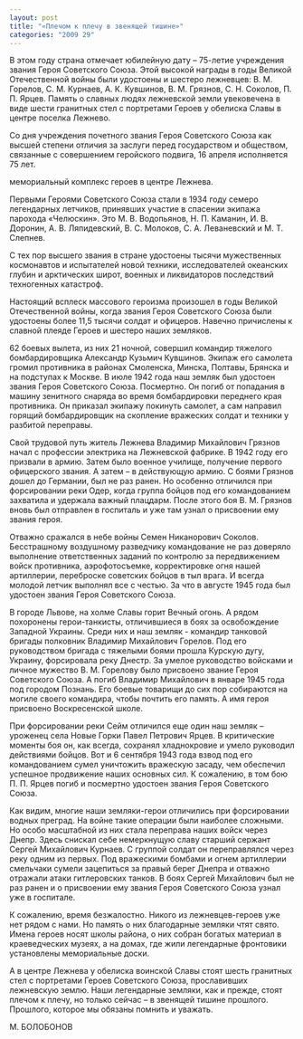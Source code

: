 ```yaml
---
layout: post
title: "«Плечом к плечу в звенящей тишине»"
categories: "2009 29"
---
```


В этом году страна отмечает юбилейную дату – 75-летие учреждения звания Героя Советского Союза. Этой высокой награды в годы Великой Отечественной войны были удостоены и шестеро лежневцев: В. М. Горелов, С. М. Курнаев, А. К. Кувшинов, В. М. Грязнов, С. Н. Соколов, П. П. Ярцев. Память о славных людях лежневской земли увековечена в виде шести гранитных стел с портретами Героев у обелиска Славы в центре поселка Лежнево.

Со дня учреждения почетного звания Героя Советского Союза как высшей степени отличия за заслуги перед государством и обществом, связанные с совершением геройского подвига, 16 апреля исполняется 75 лет.

мемориальный комплекс героев в центре Лежнева.

Первыми Героями Советского Союза стали в 1934 году семеро легендарных летчиков, принявших участие в спасении экипажа парохода «Челюскин». Это М. В. Водопьянов, Н. П. Каманин, И. В. Доронин, А. В. Ляпидевский, В. С. Молоков, С. А. Леваневский и М. Т. Слепнев.

С тех пор высшего звания в стране удостоены тысячи мужественных космонавтов и испытателей новой техники, исследователей океанских глубин и арктических широт, военных и ликвидаторов последствий техногенных катастроф.

Настоящий всплеск массового героизма произошел в годы Великой Отечественной войны, когда звания Героя Советского Союза были удостоены более 11,5 тысячи солдат и офицеров. Навечно причислены к славной плеяде Героев и шестеро наших земляков.

62 боевых вылета, из них 21 ночной, совершил командир тяжелого бомбардировщика Александр Кузьмич Кувшинов. Экипаж его самолета громил противника в районах Смоленска, Минска, Полтавы, Брянска и на подступах к Москве. В июле 1942 года наш земляк был удостоен звания Героя Советского Союза. Посмертно. Он погиб от попадания в машину зенитного снаряда во время бомбардировки переднего края противника. Он приказал экипажу покинуть самолет, а сам направил горящий бомбардировщик на скопление вражеских солдат и техники у разбитой переправы.

Свой трудовой путь житель Лежнева Владимир Михайлович Грязнов начал с профессии электрика на Лежневской фабрике. В 1942 году его призвали в армию. Затем было военное училище, получение первого офицерского звания. А затем – в действующую армию. С боями Грязнов дошел до Германии, был не раз ранен. Но особенно отличился при форсировании реки Одер, когда группа бойцов под его командованием захватила и удержала важный плацдарм. После этого боя В. М. Грязнов вновь был отправлен в госпиталь и уже там узнал о присвоении ему звания героя.

Отважно сражался в небе войны Семен Никанорович Соколов. Бесстрашному воздушному разведчику командование не раз доверяло выполнение ответственных заданий по контролю за передвижением войск противника, аэрофотосъемке, корректировке огня нашей артиллерии, переброске советских бойцов в тыл врага. И всегда молодой летчик выполнял все с честью. За что в августе 1945 года был удостоен звания Героя Советского Союза.

В городе Львове, на холме Славы горит Вечный огонь. А рядом похоронены герои-танкисты, отличившиеся в боях за освобождение Западной Украины. Среди них и наш земляк - командир танковой бригады полковник Владимир Михайлович Горелов. Под его руководством бригада с тяжелыми боями прошла Курскую дугу, Украину, форсировала реку Днестр. За умелое руководство войсками и личное мужество В. М. Горелову было присвоено звание Героя Советского Союза.  А погиб Владимир Михайлович в январе 1945 года под городом Познань. Его боевые товарищи до сих пор собираются на могиле своего командира, чтобы почтить его память. А имя героя присвоено Воскресенской школе.

При форсировании реки Сейм отличился еще один наш земляк – уроженец села Новые Горки Павел Петрович Ярцев. В критические моменты боя он, как всегда, сохранял хладнокровие и умело руководил действиями бойцов. Вот и 6 сентября 1943 года взвод под его командованием сумел уничтожить вражескую засаду, чем обеспечил успешное продвижение наших основных сил. К сожалению, в том бою П. П. Ярцев погиб и посмертно удостоен звания Героя Советского Союза.

Как видим, многие наши земляки-герои отличились при форсировании водных преград. На войне такие операции были наиболее сложными. Но особо масштабной из них стала переправа наших войск через Днепр. Здесь снискал себе немеркнущую славу старший сержант Сергей Михайлович Курнаев. С группой солдат он переправлялся через реку одним из первых. Под вражескими бомбами и огнем артиллерии смельчаки сумели зацепиться за правый берег Днепра и отважно отражали атаки гитлеровских танков. В боях Сергей Михайлович был не раз ранен и о присвоении ему звания Героя Советского Союза узнал уже в госпитале.

К сожалению, время безжалостно. Никого из лежневцев-героев уже нет рядом с нами. Но память о них благодарные земляки чтят свято. Имена героев носят школы района, о них собран богатых материал в краеведческих музеях, а на домах, где жили легендарные фронтовики установлены мемориальные доски.

А в центре Лежнева у обелиска воинской Славы стоят шесть гранитных стел с портретами Героев Советского Союза, прославивших лежневскую землю. Наши легендарные земляки, как и прежде, стоят плечом к плечу, но только сейчас – в звенящей тишине прошлого. Прошлого, которое мы обязаны помнить и уважать.

М. БОЛОБОНОВ


